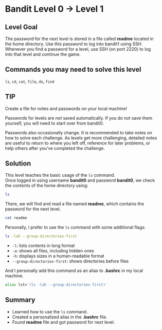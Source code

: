 # Bandit Level 0 → Level 1
## Level Goal
The password for the next level is stored in a file called **readme** located in the home directory.
Use this password to log into bandit1 using SSH.
Whenever you find a password for a level, use SSH (on port 2220) to log into that level and continue the game.

## Commands you may need to solve this level
`ls`, `cd`, `cat`, `file`, `du`, `find`

## TIP
Create a file for notes and passwords on your local machine!

Passwords for levels are *not* saved automatically. If you do not save them yourself, you will need to start over from bandit0.

Passwords also occasionally change.
It is recommended to take notes on how to solve each challenge.
As levels get more challenging, detailed notes are useful to return to where you left off, reference for later problems, or help others after you’ve completed the challenge.

## Solution
This level teaches the basic usage of the `ls` command.  
Once logged in using username **bandit0** and password **bandit0**, we check the contents of the home directory using:
```bash
ls
```
There, we will find and read a file named **readme**, which contains the password for the next level.
```bash
cat readme
```
Personally, I prefer to use the `ls` command with some additional flags:
```bash
ls -lah --group-directories-first
```
- `-l`: lists contents in long format
- `-a`: shows all files, including hidden ones
- `-h`: displays sizes in a human-readable format
- `--group-directories-first`: shows directories before files

And I personally add this command as an alias to **.bashrc** in my local machine.
```bash
alias lst='(ls -lah --group-directories-first)'
```

## Summary
- Learned how to use the `ls` command.
- Created a personalized alias in the **.bashrc** file.
- Found **readme** file and got password for next level.
